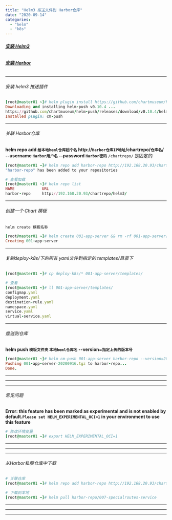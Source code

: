 ```yaml
---
title: "Helm3 推送文件到 Harbor仓库"
date: "2020-09-14"
categories: 
  - "helm"
  - "k8s"
---
```


###### **[安装 Helm3](helm-%e5%ae%89%e8%a3%85-%e4%bd%bf%e7%94%a8 "安装 Helm3")**

###### **[安装 Harbor](docker-compose-%e5%ae%89%e8%a3%85-goharbor "安装 Harbor")**

* * *

###### 安装 helm3 推送插件

```ruby
[root@master01 ~]# helm plugin install https://github.com/chartmuseum/helm-push.git
Downloading and installing helm-push v0.10.4 ...
https://github.com/chartmuseum/helm-push/releases/download/v0.10.4/helm-push_0.10.4_linux_amd64.tar.gz
Installed plugin: cm-push

```

* * *

###### 关联 Harbor仓库

**helm repo add `给本地heml仓库起个名` http://`Harbor仓库IP地址`/chartrepo/`仓库名`/ --username `Harbor用户名` --password `Harbor密码`** `/chartrepo/` 是固定的

```ruby
[root@master01 ~]# helm repo add harbor-repo http://192.168.20.93/chartrepo/helm3/ --username admin --password Harbor12345
"harbor-repo" has been added to your repositories

# 查看加载
[root@master01 ~]# helm repo list
NAME            URL
harbor-repo     http://192.168.20.93/chartrepo/helm3/

```

* * *

###### 创建一个 Chart 模板

`helm create 模板名称`

```ruby
[root@master01 ~]# helm create 001-app-server && rm -rf 001-app-server/templates/*
Creating 001-app-server

```

* * *

###### 复制deploy-k8s/下的所有 yaml文件到指定的 templates/目录下

```ruby
[root@master01 ~]# cp deploy-k8s/* 001-app-server/templates/

# 查看
[root@master01 ~]# ll 001-app-server/templates/
configmap.yaml
deployment.yaml
destination-rule.yaml
namespace.yaml
service.yaml
virtual-service.yaml

```

* * *

###### 推送到仓库

**helm push `模板文件夹` `本地heml仓库名` --version=`指定上传的版本号`**

```ruby
[root@master01 ~]# helm cm-push 001-app-server harbor-repo --version=20200916
Pushing 001-app-server-20200916.tgz to harbor-repo...
Done.

```

* * *

* * *

* * *

###### 常见问题

**Error: this feature has been marked as experimental and is not enabled by default.`Please set HELM_EXPERIMENTAL_OCI=1` in your environment to use this feature**

```ruby
# 修改环境变量
[root@master01 ~]# export HELM_EXPERIMENTAL_OCI=1
```

* * *

* * *

* * *

###### 从Harbor私服仓库中下载

```ruby
# 关联仓库
[root@master01 ~]# helm repo add harbor-repo http://192.168.20.93/chartrepo/helm3/ --username admin --password Harbor12345

# 下载到本地
[root@master01 ~]# helm pull harbor-repo/007-specialroutes-service

```

* * *

* * *

* * *
